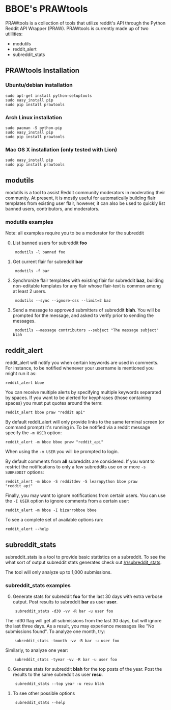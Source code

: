 # BBOE's PRAWtools

PRAWtools is a collection of tools that utilize reddit's API through the Python
Reddit API Wrapper (PRAW). PRAWtools is currently made up of two utillities:

* modutils
* reddit_alert
* subreddit_stats

## PRAWtools Installation

### Ubuntu/debian installation

    sudo apt-get install python-setuptools
    sudo easy_install pip
    sudo pip install prawtools

### Arch Linux installation
    sudo pacman -S python-pip
    sudo easy_install pip
    sudo pip install prawtools

### Mac OS X installation (only tested with Lion)

    sudo easy_install pip
    sudo pip install prawtools


## modutils

modutils is a tool to assist Reddit community moderators in moderating
their community. At present, it is mostly useful for automatically building
flair templates from existing user flair, however, it can also be used to
quickly list banned users, contributors, and moderators.

### modutils examples

Note: all examples require you to be a moderator for the subreddit

0. List banned users for subreddit __foo__

        modutils -l banned foo

0. Get current flair for subreddit __bar__

        modutils -f bar

0. Synchronize flair templates with existing flair for subreddit __baz__,
building non-editable templates for any flair whose flair-text is common among
at least 2 users.

        modutils --sync --ignore-css --limit=2 baz

0. Send a message to approved submitters of subreddit __blah__. You will be
prompted for the message, and asked to verify prior to sending the messages.

        modutils --message contributors --subject "The message subject" blah


## reddit_alert

reddit_alert will notify you when certain keywords are used in comments. For
instance, to be notified whenever your username is mentioned you might run it
as:

    reddit_alert bboe

You can receive multiple alerts by specifying multiple keywords separated by
spaces. If you want to be alerted for keyphrases (those containing spaces) you
must put quotes around the term:

    reddit_alert bboe praw "reddit api"

By default reddit_alert will only provide links to the same terminal screen (or
command prompt) it's running in. To be notified via a reddit message specify
the `-m USER` option:

    reddit_alert -m bboe bboe praw "reddit_api"

When using the `-m USER` you will be prompted to login.

By default comments from __all__ subreddits are considered. If you want to
restrict the notifications to only a few subreddits use on or more `-s
SUBREDDIT` options:

    reddit_alert -m bboe -S redditdev -S learnpython bboe praw "reddit_api"

Finally, you may want to ignore notifications from certain users. You can use
the `-I USER` option to ignore comments from a certain user:

    reddit_alert -m bboe -I bizarrobboe bboe

To see a complete set of available options run:

    reddit_alert --help


## subreddit_stats

subreddit_stats is a tool to provide basic statistics on a subreddit.
To see the what sort of output subreddit stats generates check out
[/r/subreddit_stats](http://www.reddit.com/r/subreddit_stats).

The tool will only analyze up to 1,000 submissions.


### subreddit_stats examples

0. Generate stats for subreddit __foo__ for the last 30 days with extra
verbose output. Post results to subreddit __bar__ as user __user__.

        subreddit_stats -d30 -vv -R bar -u user foo
        
 The -d30 flag will get all submissions from the last 30 days, but will ignore the 
last three days. As a result, you may experience messages like "No submissions 
found". To analyze one month, try:

        subreddit_stats -tmonth -vv -R bar -u user foo
        
 Similarly, to analyze one year:

        subreddit_stats -tyear -vv -R bar -u user foo

0. Generate stats for subreddit __blah__ for the top posts of the year. Post
the results to the same subreddit as user __resu__.

        subreddit_stats --top year -u resu blah

0. To see other possible options

        subreddit_stats --help
